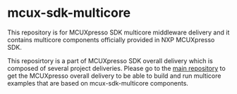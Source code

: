 # mcux-sdk-multicore

This repository is for MCUXpresso SDK multicore middleware delivery and it contains multicore components officially provided in NXP MCUXpresso SDK. 

This reposirtory is a part of MCUXpresso SDK overall delivery which is composed of several project deliveries. Please go to the [main repository](https://github.com/NXPmicro/mcux-sdk/) to get the MCUXpresso overall delivery to be able to build and run multicore examples that are based on mcux-sdk-multicore components.
